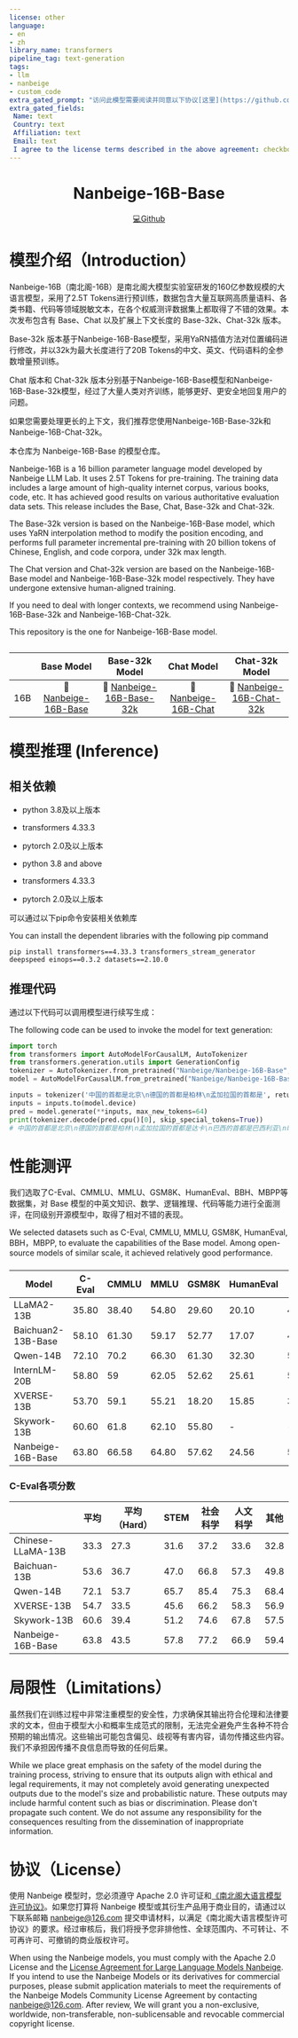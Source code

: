 ```yaml
---
license: other
language:
- en
- zh
library_name: transformers
pipeline_tag: text-generation
tags:
- llm
- nanbeige
- custom_code
extra_gated_prompt: "访问此模型需要阅读并同意以下协议[这里](https://github.com/Nanbeige/Nanbeige/blob/main/%E5%8D%97%E5%8C%97%E9%98%81%E5%A4%A7%E8%AF%AD%E8%A8%80%E6%A8%A1%E5%9E%8B%E8%AE%B8%E5%8F%AF%E5%8D%8F%E8%AE%AE.pdf)\nAccess to this model requires reading and agreeing to the following agreement [here](https://github.com/Nanbeige/Nanbeige/blob/main/License_Agreement_for_Large_Language_Models_Nanbeige.pdf)"
extra_gated_fields:
 Name: text
 Country: text
 Affiliation: text
 Email: text
 I agree to the license terms described in the above agreement: checkbox
---
```


<!-- markdownlint-disable first-line-h1 -->

<!-- markdownlint-disable html -->

<div align="center">
<h1>
  Nanbeige-16B-Base
</h1>
</div>

<p align="center">
  <a href="https://github.com/Nanbeige/Nanbeige" target="_blank">💻Github</a>
</p>


# <span id="Introduction">模型介绍（Introduction）</span>

Nanbeige-16B（南北阁-16B）是南北阁大模型实验室研发的160亿参数规模的大语言模型，采用了2.5T Tokens进行预训练，数据包含大量互联网高质量语料、各类书籍、代码等领域脱敏文本，在各个权威测评数据集上都取得了不错的效果。本次发布包含有 Base、Chat 以及扩展上下文长度的 Base-32k、Chat-32k 版本。

Base-32k 版本基于Nanbeige-16B-Base模型，采用YaRN插值方法对位置编码进行修改，并以32k为最大长度进行了20B Tokens的中文、英文、代码语料的全参数增量预训练。

Chat 版本和 Chat-32k 版本分别基于Nanbeige-16B-Base模型和Nanbeige-16B-Base-32k模型，经过了大量人类对齐训练，能够更好、更安全地回复用户的问题。

如果您需要处理更长的上下文，我们推荐您使用Nanbeige-16B-Base-32k和Nanbeige-16B-Chat-32k。

本仓库为 Nanbeige-16B-Base 的模型仓库。

Nanbeige-16B is a 16 billion parameter language model developed by Nanbeige LLM Lab. It uses 2.5T Tokens for pre-training. The training data includes a large amount of high-quality internet corpus, various books, code, etc. It has achieved good results on various authoritative evaluation data sets. This release includes the Base, Chat, Base-32k and Chat-32k.

The Base-32k version is based on the Nanbeige-16B-Base model, which uses YaRN interpolation method to modify the position encoding, and performs full parameter incremental pre-training with 20 billion tokens of Chinese, English, and code corpora, under 32k max length.

The Chat version and Chat-32k version are based on the Nanbeige-16B-Base model and Nanbeige-16B-Base-32k model respectively. They have undergone extensive human-aligned training.

If you need to deal with longer contexts, we recommend using Nanbeige-16B-Base-32k and Nanbeige-16B-Chat-32k.

This repository is the one for Nanbeige-16B-Base model.

##
|         | Base Model  | Base-32k Model | Chat Model | Chat-32k Model |
|:-------:|:-------:|:-------:|:---------:|:--------:|
| 16B     | 🤗 [Nanbeige-16B-Base](https://huggingface.co/Nanbeige/Nanbeige-16B-Base) | 🤗 [Nanbeige-16B-Base-32k](https://huggingface.co/Nanbeige/Nanbeige-16B-Base-32k) | 🤗 [Nanbeige-16B-Chat](https://huggingface.co/Nanbeige/Nanbeige-16B-Chat) |🤗 [Nanbeige-16B-Chat-32k](https://huggingface.co/Nanbeige/Nanbeige-16B-Chat-32k) |


##
# <span id="Inference">模型推理 (Inference)</span>

## 相关依赖

- python 3.8及以上版本
  
- transformers 4.33.3
  
- pytorch 2.0及以上版本
  
- python 3.8 and above
  
- transformers 4.33.3
  
- pytorch 2.0及以上版本

可以通过以下pip命令安装相关依赖库

You can install the dependent libraries with the following pip command

```
pip install transformers==4.33.3 transformers_stream_generator deepspeed einops==0.3.2 datasets==2.10.0
```

## 推理代码

通过以下代码可以调用模型进行续写生成：

The following code can be used to invoke the model for text generation:

```python
import torch
from transformers import AutoModelForCausalLM, AutoTokenizer
from transformers.generation.utils import GenerationConfig
tokenizer = AutoTokenizer.from_pretrained("Nanbeige/Nanbeige-16B-Base", use_fast=False, trust_remote_code=True)
model = AutoModelForCausalLM.from_pretrained("Nanbeige/Nanbeige-16B-Base", device_map="auto", torch_dtype=torch.bfloat16, trust_remote_code=True)

inputs = tokenizer('中国的首都是北京\n德国的首都是柏林\n孟加拉国的首都是', return_tensors='pt')
inputs = inputs.to(model.device)
pred = model.generate(**inputs, max_new_tokens=64)
print(tokenizer.decode(pred.cpu()[0], skip_special_tokens=True))
# 中国的首都是北京\n德国的首都是柏林\n孟加拉国的首都是达卡\n巴西的首都是巴西利亚\n印度的首都是新德里\n法国的首都是巴黎\n美国的首都是华盛顿\n日本的首都是东京\n俄罗斯的首都是莫斯科\n澳大利亚的首都是堪培拉\n加拿大的首都是渥太华
```

##
# <span id="Evaluation">性能测评</span>

我们选取了C-Eval、CMMLU、MMLU、GSM8K、HumanEval、BBH、MBPP等数据集，对 Base 模型的中英文知识、数学、逻辑推理、代码等能力进行全面测评，在同级别开源模型中，取得了相对不错的表现。

We selected datasets such as C-Eval, CMMLU, MMLU, GSM8K, HumanEval, BBH，MBPP, to evaluate the capabilities of the Base model. Among open-source models of similar scale, it achieved relatively good performance.

###
| Model              | C-Eval | CMMLU | MMLU  | GSM8K | HumanEval | BBH   | MBPP  |
|--------------------|--------|-------|-------|-------|-----------|-------|-------|
| LLaMA2-13B         | 35.80  | 38.40 | 54.80 | 29.60 | 20.10     | 45.62 | 26.80 |
| Baichuan2-13B-Base | 58.10  | 61.30 | 59.17 | 52.77 | 17.07     | 48.98 | 30.80 |
| Qwen-14B           | 72.10  | 70.2  | 66.30 | 61.30 | 32.30     | 53.40 | 39.80 |
| InternLM-20B       | 58.80  | 59    | 62.05 | 52.62 | 25.61     | 52.51 | 35.60 |
| XVERSE-13B         | 53.70  | 59.1  | 55.21 | 18.20 | 15.85     | 38.06 | -     |
| Skywork-13B        | 60.60  | 61.8  | 62.10 | 55.80 | -         | -     | -     |
| Nanbeige-16B-Base  | 63.80  | 66.58 | 64.80 | 57.62 | 24.56     | 50.68 | 36.40 |


### C-Eval各项分数
|                   | 平均  | 平均（Hard） | STEM | 社会科学 | 人文科学 | 其他   |
|-------------------|------|----------|------|------|------|------|
| Chinese-LLaMA-13B | 33.3 | 27.3     | 31.6 | 37.2 | 33.6 | 32.8 |
| Baichuan-13B      | 53.6 | 36.7     | 47.0 | 66.8 | 57.3 | 49.8 |
| Qwen-14B          | 72.1 | 53.7     | 65.7 | 85.4 | 75.3 | 68.4 |
| XVERSE-13B        | 54.7 | 33.5     | 45.6 | 66.2 | 58.3 | 56.9 |
| Skywork-13B       | 60.6 | 39.4     | 51.2 | 74.6 | 67.8 | 57.5 |
| Nanbeige-16B-Base | 63.8 | 43.5     | 57.8 | 77.2 | 66.9 | 59.4 |


# <span id="Limitations">局限性（Limitations）</span>

虽然我们在训练过程中非常注重模型的安全性，力求确保其输出符合伦理和法律要求的文本，但由于模型大小和概率生成范式的限制，无法完全避免产生各种不符合预期的输出情况。这些输出可能包含偏见、歧视等有害内容，请勿传播这些内容。我们不承担因传播不良信息而导致的任何后果。

While we place great emphasis on the safety of the model during the training process, striving to ensure that its outputs align with ethical and legal requirements, it may not completely avoid generating unexpected outputs due to the model's size and probabilistic nature. These outputs may include harmful content such as bias or discrimination. Please don't propagate such content. We do not assume any responsibility for the consequences resulting from the dissemination of inappropriate information.

# <span id="License">协议（License）</span>

使用 Nanbeige 模型时，您必须遵守 Apache 2.0 许可证和[《南北阁大语言模型许可协议》](https://huggingface.co/Nanbeige/Nanbeige-16B-Base/resolve/main/南北阁大语言模型许可协议.pdf)。如果您打算将 Nanbeige 模型或其衍生产品用于商业目的，请通过以下联系邮箱 nanbeige@126.com 提交申请材料，以满足《南北阁大语言模型许可协议》的要求。经过审核后，我们将授予您非排他性、全球范围内、不可转让、不可再许可、可撤销的商业版权许可。

When using the Nanbeige models, you must comply with the Apache 2.0 License and the [License Agreement for Large Language Models Nanbeige](https://huggingface.co/Nanbeige/Nanbeige-16B-Base/resolve/main/License_Agreement_for_Large_Language_Models_Nanbeige.pdf). If you intend to use the Nanbeige Models or its derivatives for commercial purposes, please submit application materials to meet the requirements of the Nanbeige Models Community License Agreement by contacting nanbeige@126.com. After review, We will grant you a non-exclusive, worldwide, non-transferable, non-sublicensable and revocable commercial copyright license.
